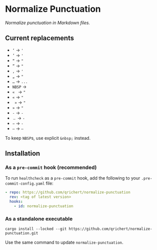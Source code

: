 # Normalize Punctuation

_Normalize punctuation in Markdown files._

## Current replacements

- `‘` → `'`
- `’` → `'`
- `“` → `"`
- `”` → `"`
- `‚` → `'`
- `„` → `"`
- `…` → `...`
- `NBSP` → ` `
- `« ` → `"`
- `«` → `"`
- ` »` → `"`
- `»` → `"`
- `‐` → `-`
- `﹘` → `-`
- `−` → `-`
- `–` → `—`

To keep `NBSP`s, use explicit `&nbsp;` instead.

<!-- - `NNBSP` → `` -->

## Installation

### As a `pre-commit` hook (recommended)

To run `healthcheck` as a `pre-commit` hook, add the following to your
`.pre-commit-config.yaml` file:

```yaml
- repo: https://github.com/qrichert/normalize-punctuation
  rev: <tag of latest version>
  hooks:
    - id: normalize-punctuation
```

### As a standalone executable

```shell
cargo install --locked --git https://github.com/qrichert/normalize-punctuation.git
```

Use the same command to update `normalize-punctuation`.
